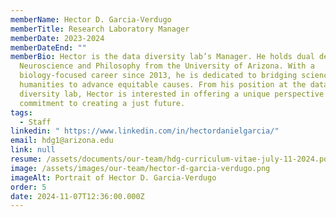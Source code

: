 ```yaml
---
memberName: Hector D. Garcia-Verdugo
memberTitle: Research Laboratory Manager
memberDate: 2023-2024
memberDateEnd: ""
memberBio: Hector is the data diversity lab’s Manager. He holds dual degrees in
  Neuroscience and Philosophy from the University of Arizona. With a
  biology-focused career since 2013, he is dedicated to bridging science and the
  humanities to advance equitable causes. From his position at the data
  diversity lab, Hector is interested in offering a unique perspective and a
  commitment to creating a just future.
tags:
  - Staff
linkedin: " https://www.linkedin.com/in/hectordanielgarcia/"
email: hdg1@arizona.edu
link: null
resume: /assets/documents/our-team/hdg-curriculum-vitae-july-11-2024.pdf
image: /assets/images/our-team/hector-d-garcia-verdugo.png
imageAlt: Portrait of Hector D. Garcia-Verdugo
order: 5
date: 2024-11-07T12:36:00.000Z
---
```

